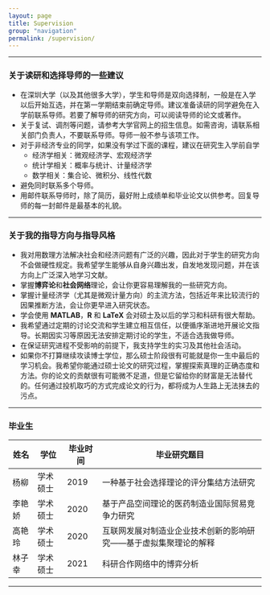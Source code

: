```yaml
---
layout: page
title: Supervision
group: "navigation"
permalink: /supervision/
---
```


---
### 关于读研和选择导师的一些建议

* 在深圳大学（以及其他很多大学），学生和导师是双向选择制，一般是在入学以后开始互选，并在第一学期结束前确定导师。建议准备读研的同学避免在入学前联系导师。若要了解导师的研究方向，可以阅读导师的论文或著作。   
* 关于复试、调剂等问题，请参考大学官网上的招生信息。如需咨询，请联系相关部门负责人，不要联系导师。导师一般不参与该项工作。   
* 对于非经济专业的同学，如果没有学过下面的课程，建议在研究生入学前自学   
  - 经济学相关：微观经济学、宏观经济学   
  - 统计学相关：概率与统计、计量经济学   
  - 数学相关：集合论、微积分、线性代数   
* 避免同时联系多个导师。   
* 用邮件联系导师时，除了简历，最好附上成绩单和毕业论文以供参考。回复导师的每一封邮件是最基本的礼貌。   

---
### 关于我的指导方向与指导风格

* 我对用数理方法解决社会和经济问题有广泛的兴趣，因此对于学生的研究方向不会做硬性规定。我希望学生能够从自身兴趣出发，自发地发现问题，并在该方向上广泛深入地学习文献。   
* 掌握**博弈论**和**社会网络**理论，会让你更容易理解我的一些研究方向。   
* 掌握计量经济学（尤其是微观计量方向）的主流方法，包括近年来比较流行的因果推断方法，会让你更早进入研究状态。   
* 学会使用 **MATLAB**，**R** 和 **LaTeX** 会对硕士及以后的学习和科研有很大帮助。
* 我希望通过定期的讨论交流和学生建立相互信任，以便循序渐进地开展论文指导。长期因实习等原因无法安排定期讨论的学生，不适合选我做导师。
* 在保证研究进程不受影响的前提下，我支持学生的实习及其他社会活动。
* 如果你不打算继续攻读博士学位，那么硕士阶段很有可能就是你一生中最后的学习机会。我希望你能通过硕士论文的研究过程，掌握探索真理的正确态度和方法。你的论文的贡献很有可能微不足道，但是它留给你的财富是无法替代的。任何通过投机取巧的方式完成论文的行为，都将成为人生路上无法抹去的污点。   

---
### 毕业生
<table>
  <thead>
    <tr>
      <th>姓名</th>
      <th>学位</th>
      <th>毕业时间</th>
      <th>毕业研究题目</th>
    </tr>
  </thead>
  <tbody>
    <tr>
      <td>杨柳</td>
      <td>学术硕士</td>
      <td>2019</td>
      <td>一种基于社会选择理论的评分集结方法研究</td>
    </tr>
    <tr>
      <td>李艳娇</td>
      <td>学术硕士</td>
      <td>2020</td>
      <td>基于产品空间理论的医药制造业国际贸易竞争力研究</td>
    </tr>
    <tr>
      <td>高艳玲</td>
      <td>学术硕士</td>
      <td>2020</td>
      <td>互联网发展对制造业企业技术创新的影响研究——基于虚拟集聚理论的解释</td>
    </tr>
    <tr>
      <td>林子幸</td>
      <td>学术硕士</td>
      <td>2021</td>
      <td>科研合作网络中的博弈分析</td>
    </tr>
  </tbody>
</table>

---

